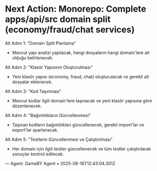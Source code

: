 # Next Action: Monorepo: Complete apps/api/src domain split (economy/fraud/chat services)

Alt Adım 1: "Domain Split Planlama"  
- Mevcut yapı analizi yapılacak, hangi dosyaların hangi domain'lere ait olduğu belirlenecek.

Alt Adım 2: "Klasör Yapısının Oluşturulması"  
- Yeni klasör yapısı (economy, fraud, chat) oluşturulacak ve gerekli alt dosyalar eklenecek.

Alt Adım 3: "Kod Taşınması"  
- Mevcut kodlar ilgili domain'lere taşınacak ve yeni klasör yapısına göre düzenlenecek.

Alt Adım 4: "Bağımlılıkların Güncellenmesi"  
- Taşınan kodların bağımlılıkları güncellenecek, gerekli import'lar ve export'lar ayarlanacak.

Alt Adım 5: "Testlerin Güncellenmesi ve Çalıştırılması"  
- Her domain için ilgili testler güncellenecek ve tüm testler çalıştırılarak sonuçlar kontrol edilecek.

— Agent: GameBY Agent • 2025-08-16T12:43:04.301Z
